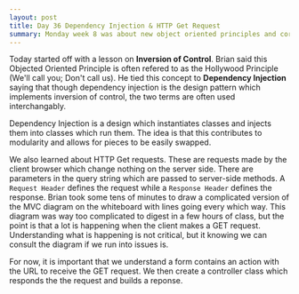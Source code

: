 ```yaml
---
layout: post
title: Day 36 Dependency Injection & HTTP Get Request
summary: Monday week 8 was about new object oriented principles and correctly using the HTTP Get request in JSP.
---
```


Today started off with a lesson on **Inversion of Control**. Brian said this Objected Oriented Principle is often refered to as the Hollywood Principle (We'll call you; Don't call us). He tied this concept to **Dependency Injection** saying that though dependency injection is the design pattern which implements inversion of control, the two terms are often used interchangably. 

Dependency Injection is a design which instantiates classes and injects them into classes which run them. The idea is that this contributes to modularity and allows for pieces to be easily swapped. 

We also learned about HTTP Get requests. These are requests made by the client browser which change nothing on the server side. There are parameters in the query string which are passed to server-side methods. A `Request Header` defines the request while a `Response Header` defines the response. Brian took some tens of minutes to draw a complicated version of the MVC diagram on the whiteboard with lines going every which way. This diagram was way too complicated to digest in a few hours of class, but the point is that a lot is happening when the client makes a GET request. Understanding what is happening is not critical, but it knowing we can consult the diagram if we run into issues is.

For now, it is important that we understand a form contains an action with the URL to receive the GET request. We then create a controller class which responds the the request and builds a reponse. 
